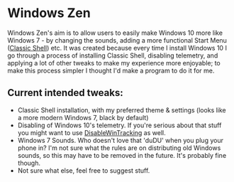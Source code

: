 # **Windows Zen**

Windows Zen's aim is to allow users to easily make Windows 10 more like Windows 7 - by changing the sounds, adding a more functional Start Menu ([Classic Shell](https://sourceforge.net/projects/classicshell/?source=directory)) etc. It was created because every time I install Windows 10 I go through a process of installing Classic Shell, disabling telemetry, and applying a lot of other tweaks to make my experience more enjoyable; to make this process simpler I thought I'd make a program to do it for me.

## Current intended tweaks:
* Classic Shell installation, with my preferred theme & settings (looks like a more modern Windows 7, black by default)
* Disabling of Windows 10's telemetry. If you're serious about that stuff you might want to use [DisableWinTracking](https://github.com/10se1ucgo/DisableWinTracking) as well.
* Windows 7 Sounds. Who doesn't love that 'duDU' when you plug your phone in? I'm not sure what the rules are on distributing old Windows sounds, so this may have to be removed in the future. It's probably fine though.
* Not sure what else, feel free to suggest stuff.
